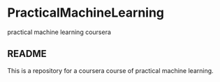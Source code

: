 # PracticalMachineLearning
practical machine learning coursera

## README
This is a repository for a coursera course of practical machine learning.
